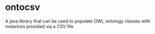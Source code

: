 # ontocsv
A java library that can be used to populate OWL ontology classes with instances provided via a CSV file
